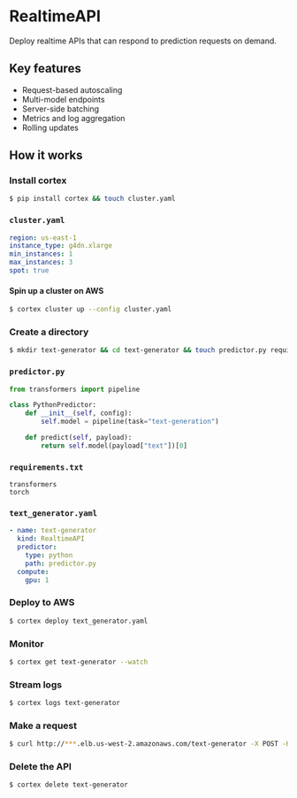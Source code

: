 # RealtimeAPI

Deploy realtime APIs that can respond to prediction requests on demand.

## Key features

* Request-based autoscaling
* Multi-model endpoints
* Server-side batching
* Metrics and log aggregation
* Rolling updates

## How it works

### Install cortex

```bash
$ pip install cortex && touch cluster.yaml
```

### `cluster.yaml`

```yaml
region: us-east-1
instance_type: g4dn.xlarge
min_instances: 1
max_instances: 3
spot: true
```

#### Spin up a cluster on AWS

```bash
$ cortex cluster up --config cluster.yaml
```

### Create a directory

```bash
$ mkdir text-generator && cd text-generator && touch predictor.py requirements.txt text_generator.yaml
```

### `predictor.py`

```python
from transformers import pipeline

class PythonPredictor:
    def __init__(self, config):
        self.model = pipeline(task="text-generation")

    def predict(self, payload):
        return self.model(payload["text"])[0]
```

### `requirements.txt`

```text
transformers
torch
```

### `text_generator.yaml`

```yaml
- name: text-generator
  kind: RealtimeAPI
  predictor:
    type: python
    path: predictor.py
  compute:
    gpu: 1
```

### Deploy to AWS

```bash
$ cortex deploy text_generator.yaml
```

### Monitor

```bash
$ cortex get text-generator --watch
```

### Stream logs

```bash
$ cortex logs text-generator
```

### Make a request

```bash
$ curl http://***.elb.us-west-2.amazonaws.com/text-generator -X POST -H "Content-Type: application/json" -d '{"text": "hello world"}'
```

### Delete the API

```bash
$ cortex delete text-generator
```
